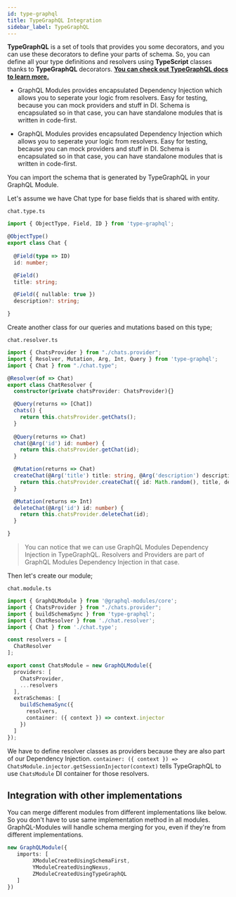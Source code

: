 ```yaml
---
id: type-graphql
title: TypeGraphQL Integration
sidebar_label: TypeGraphQL
---
```


**TypeGraphQL** is a set of tools that provides you some decorators, and you can use these decorators to define your parts of schema. So, you can define all your type definitions and resolvers using **TypeScript** classes thanks to **TypeGraphQL** decorators. **[You can check out TypeGraphQL docs to learn more.](https://typegraphql.ml/)**

- GraphQL Modules provides encapsulated Dependency Injection which allows you to seperate your logic from resolvers. Easy for testing, because you can mock providers and stuff in DI.
Schema is encapsulated so in that case, you can have standalone modules that is written in code-first. 

- GraphQL Modules provides encapsulated Dependency Injection which allows you to seperate your logic from resolvers. Easy for testing, because you can mock providers and stuff in DI.
Schema is encapsulated so in that case, you can have standalone modules that is written in code-first. 

You can import the schema that is generated by TypeGraphQL in your GraphQL Module.

Let's assume we have Chat type for base fields that is shared with entity.

`chat.type.ts`

```ts
import { ObjectType, Field, ID } from 'type-graphql';

@ObjectType()
export class Chat {
  
  @Field(type => ID)
  id: number;

  @Field()
  title: string;

  @Field({ nullable: true })
  description?: string;

}
```

Create another class for our queries and mutations based on this type;

`chat.resolver.ts`

```ts
import { ChatsProvider } from "./chats.provider";
import { Resolver, Mutation, Arg, Int, Query } from 'type-graphql';
import { Chat } from "./chat.type";

@Resolver(of => Chat)
export class ChatResolver {
  constructor(private chatsProvider: ChatsProvider){}

  @Query(returns => [Chat])
  chats() {
    return this.chatsProvider.getChats();
  }
  
  @Query(returns => Chat)
  chat(@Arg('id') id: number) {
    return this.chatsProvider.getChat(id);
  }

  @Mutation(returns => Chat)
  createChat(@Arg('title') title: string, @Arg('description') description: string) {
    return this.chatsProvider.createChat({ id: Math.random(), title, description });
  }

  @Mutation(returns => Int)
  deleteChat(@Arg('id') id: number) {
    return this.chatsProvider.deleteChat(id);
  }

}
```

> You can notice that we can use GraphQL Modules Dependency Injection in TypeGraphQL. Resolvers and Providers are part of GraphQL Modules Dependency Injection in that case.

Then let's create our module;

`chat.module.ts`

```ts
import { GraphQLModule } from '@graphql-modules/core';
import { ChatsProvider } from "./chats.provider";
import { buildSchemaSync } from 'type-graphql';
import { ChatResolver } from './chat.resolver';
import { Chat } from './chat.type';

const resolvers = [
  ChatResolver
];

export const ChatsModule = new GraphQLModule({
  providers: [
    ChatsProvider,
    ...resolvers
  ],
  extraSchemas: [
    buildSchemaSync({
      resolvers,
      container: ({ context }) => context.injector
    })
  ]
});
```

We have to define resolver classes as providers because they are also part of our Dependency Injection. 
`container: ({ context }) => ChatsModule.injector.getSessionInjector(context)` tells TypeGraphQL to use `ChatsModule` DI container for those resolvers.

## Integration with other implementations

You can merge different modules from different implementations like below. So you don't have to use same implementation method in all modules. GraphQL-Modules will handle schema merging for you, even if they're from different implementations.

```ts
new GraphQLModule({
   imports: [
        XModuleCreatedUsingSchemaFirst,
        YModuleCreatedUsingNexus,
        ZModuleCreatedUsingTypeGraphQL
   ]
})
```

